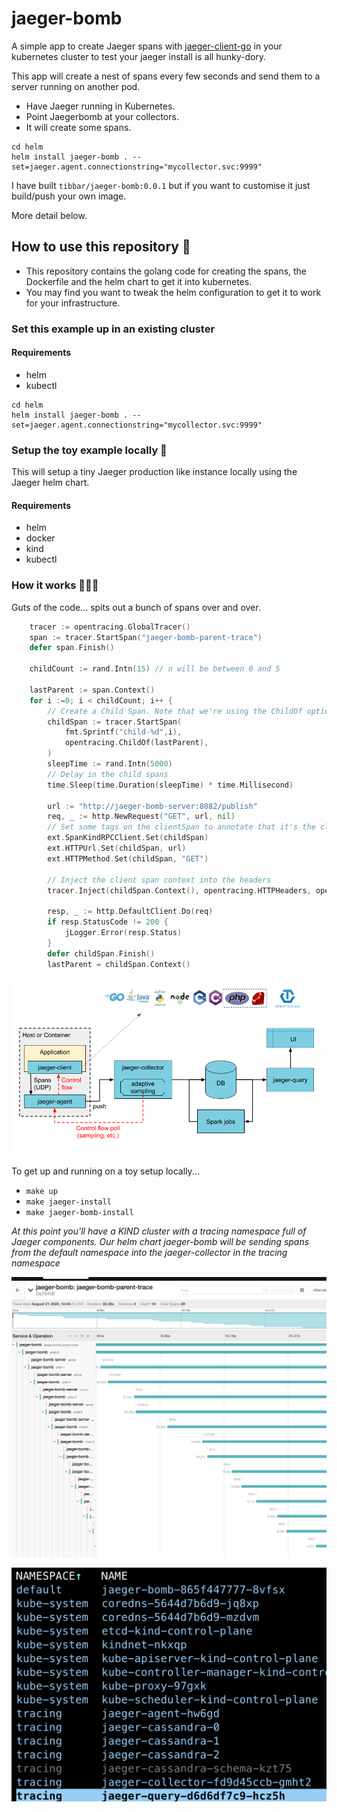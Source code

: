 # jaeger-bomb

A simple app to create Jaeger spans with [jaeger-client-go](https://github.com/jaegertracing/jaeger-client-go) in your kubernetes cluster to test your jaeger install is all hunky-dory.

This app will create a nest of spans every few seconds and send them to a server running on another pod.


- Have Jaeger running in Kubernetes.
- Point Jaegerbomb at your collectors.
- It will create some spans.

```
cd helm
helm install jaeger-bomb . --set=jaeger.agent.connectionstring="mycollector.svc:9999"
```

I have built `tibbar/jaeger-bomb:0.0.1` but if you want to customise it just build/push your own image.
  
More detail below.

## How to use this repository 💅

- This repository contains the golang code for creating the spans, the Dockerfile and the helm chart to get it into kubernetes.
- You may find you want to tweak the helm configuration to get it to work for your infrastructure.

### Set this example up in an existing cluster

#### Requirements
- helm
- kubectl

```
cd helm
helm install jaeger-bomb . --set=jaeger.agent.connectionstring="mycollector.svc:9999"
```

### Setup the toy example locally 🚀

This will setup a tiny Jaeger production like instance locally using the Jaeger helm chart.

#### Requirements
- helm
- docker
- kind
- kubectl



### How it works 👩🏻‍💻

Guts of the code... spits out a bunch of spans over and over.

 
```go
	tracer := opentracing.GlobalTracer()
	span := tracer.StartSpan("jaeger-bomb-parent-trace")
	defer span.Finish()

	childCount := rand.Intn(15) // n will be between 0 and 5

	lastParent := span.Context()
	for i :=0; i < childCount; i++ {
		// Create a Child Span. Note that we're using the ChildOf option.
		childSpan := tracer.StartSpan(
			fmt.Sprintf("child-%d",i),
			opentracing.ChildOf(lastParent),
		)
		sleepTime := rand.Intn(5000)
		// Delay in the child spans
		time.Sleep(time.Duration(sleepTime) * time.Millisecond)

		url := "http://jaeger-bomb-server:8082/publish"
		req, _ := http.NewRequest("GET", url, nil)
		// Set some tags on the clientSpan to annotate that it's the client span. The additional HTTP tags are useful for debugging purposes.
		ext.SpanKindRPCClient.Set(childSpan)
		ext.HTTPUrl.Set(childSpan, url)
		ext.HTTPMethod.Set(childSpan, "GET")

		// Inject the client span context into the headers
		tracer.Inject(childSpan.Context(), opentracing.HTTPHeaders, opentracing.HTTPHeadersCarrier(req.Header))

		resp, _ := http.DefaultClient.Do(req)
		if resp.StatusCode != 200 {
			jLogger.Error(resp.Status)
		}
		defer childSpan.Finish()
		lastParent = childSpan.Context()
```

![](images/3.png)

To get up and running on a toy setup locally...

- `make up`
- `make jaeger-install`
- `make jaeger-bomb-install`

_At this point you'll have a KIND cluster with a tracing namespace full of Jaeger components. Our helm chart jaeger-bomb will be sending spans from the
default namespace into the jaeger-collector in the tracing namespace_


![](images/1.png)

![](images/2.png)
